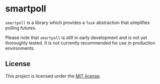 # smartpoll

`smartpoll` is a library which provides a `Task` abstraction that simplifies polling futures.

Please note that `smartpoll` is still in early development and is not yet thoroughly tested.
It is not currently recommended for use in production environments.

## License

This project is licensed under the [MIT license](LICENSE).